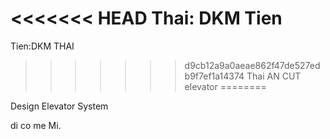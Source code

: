 <<<<<<< HEAD
Thai: DKM Tien
=======
Tien:DKM THAI
>>>>>>> d9cb12a9a0aeae862f47de527edb9f7ef1a14374
Thai AN CUT
elevator
========

Design Elevator System 

di co me Mi.
